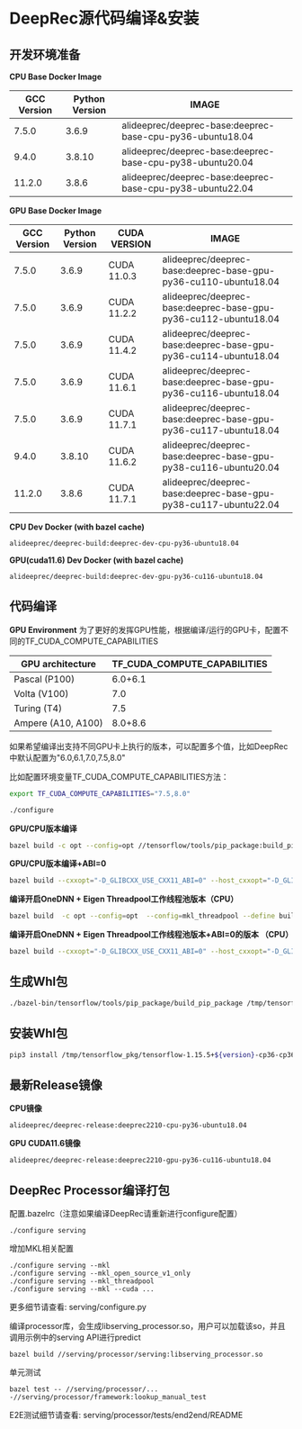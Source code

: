 # DeepRec源代码编译&安装

## 开发环境准备

**CPU Base Docker Image**

| GCC Version | Python Version |                           IMAGE                           |
| ----------- | -------------- | --------------------------------------------------------- |
|   7.5.0     |    3.6.9       | alideeprec/deeprec-base:deeprec-base-cpu-py36-ubuntu18.04 |
|   9.4.0     |    3.8.10      | alideeprec/deeprec-base:deeprec-base-cpu-py38-ubuntu20.04 |
|   11.2.0    |    3.8.6       | alideeprec/deeprec-base:deeprec-base-cpu-py38-ubuntu22.04 |


**GPU Base Docker Image**

| GCC Version | Python Version | CUDA VERSION |                           IMAGE                                 |
| ----------- | -------------- | ------------ | --------------------------------------------------------------- |
|    7.5.0    |    3.6.9       | CUDA 11.0.3  | alideeprec/deeprec-base:deeprec-base-gpu-py36-cu110-ubuntu18.04 |
|    7.5.0    |    3.6.9       | CUDA 11.2.2  | alideeprec/deeprec-base:deeprec-base-gpu-py36-cu112-ubuntu18.04 |
|    7.5.0    |    3.6.9       | CUDA 11.4.2  | alideeprec/deeprec-base:deeprec-base-gpu-py36-cu114-ubuntu18.04 |
|    7.5.0    |    3.6.9       | CUDA 11.6.1  | alideeprec/deeprec-base:deeprec-base-gpu-py36-cu116-ubuntu18.04 |
|    7.5.0    |    3.6.9       | CUDA 11.7.1  | alideeprec/deeprec-base:deeprec-base-gpu-py36-cu117-ubuntu18.04 |
|    9.4.0    |    3.8.10      | CUDA 11.6.2  | alideeprec/deeprec-base:deeprec-base-gpu-py38-cu116-ubuntu20.04 |
|    11.2.0   |    3.8.6       | CUDA 11.7.1  | alideeprec/deeprec-base:deeprec-base-gpu-py38-cu117-ubuntu22.04 |

**CPU Dev Docker (with bazel cache)**

```
alideeprec/deeprec-build:deeprec-dev-cpu-py36-ubuntu18.04
```

**GPU(cuda11.6) Dev Docker (with bazel cache)**

```
alideeprec/deeprec-build:deeprec-dev-gpu-py36-cu116-ubuntu18.04
```

## 代码编译

**GPU Environment**
为了更好的发挥GPU性能，根据编译/运行的GPU卡，配置不同的TF_CUDA_COMPUTE_CAPABILITIES

| GPU architecture    | TF_CUDA_COMPUTE_CAPABILITIES |
| ------------------- | ---------------------------- |
| Pascal (P100)       | 6.0+6.1                      |
| Volta (V100)        | 7.0                          |
| Turing (T4)         | 7.5                          |
| Ampere (A10, A100)  | 8.0+8.6                      |

如果希望编译出支持不同GPU卡上执行的版本，可以配置多个值，比如DeepRec中默认配置为"6.0,6.1,7.0,7.5,8.0"

比如配置环境变量TF_CUDA_COMPUTE_CAPABILITIES方法：

```bash
export TF_CUDA_COMPUTE_CAPABILITIES="7.5,8.0"
```

```bash
./configure
```

**GPU/CPU版本编译**

```bash
bazel build -c opt --config=opt //tensorflow/tools/pip_package:build_pip_package
```

**GPU/CPU版本编译+ABI=0**

```bash
bazel build --cxxopt="-D_GLIBCXX_USE_CXX11_ABI=0" --host_cxxopt="-D_GLIBCXX_USE_CXX11_ABI=0" -c opt --config=opt //tensorflow/tools/pip_package:build_pip_package
```

**编译开启OneDNN + Eigen Threadpool工作线程池版本（CPU）**

```bash
bazel build  -c opt --config=opt  --config=mkl_threadpool --define build_with_mkl_dnn_v1_only=true //tensorflow/tools/pip_package:build_pip_package
```

**编译开启OneDNN + Eigen Threadpool工作线程池版本+ABI=0的版本 （CPU）**

```bash
bazel build --cxxopt="-D_GLIBCXX_USE_CXX11_ABI=0" --host_cxxopt="-D_GLIBCXX_USE_CXX11_ABI=0" -c opt --config=opt --config=mkl_threadpool --define build_with_mkl_dnn_v1_only=true //tensorflow/tools/pip_package:build_pip_package
```

## 生成Whl包

```bash
./bazel-bin/tensorflow/tools/pip_package/build_pip_package /tmp/tensorflow_pkg
```

## 安装Whl包

```bash
pip3 install /tmp/tensorflow_pkg/tensorflow-1.15.5+${version}-cp36-cp36m-linux_x86_64.whl
```

## 最新Release镜像

**CPU镜像**

```
alideeprec/deeprec-release:deeprec2210-cpu-py36-ubuntu18.04
```

**GPU CUDA11.6镜像**

```
alideeprec/deeprec-release:deeprec2210-gpu-py36-cu116-ubuntu18.04
```

## DeepRec Processor编译打包

配置.bazelrc（注意如果编译DeepRec请重新进行configure配置）
```
./configure serving
```
增加MKL相关配置
```
./configure serving --mkl
./configure serving --mkl_open_source_v1_only
./configure serving --mkl_threadpool
./configure serving --mkl --cuda ...
```
更多细节请查看: serving/configure.py

编译processor库，会生成libserving_processor.so，用户可以加载该so，并且调用示例中的serving API进行predict
```
bazel build //serving/processor/serving:libserving_processor.so
```
单元测试
```
bazel test -- //serving/processor/... -//serving/processor/framework:lookup_manual_test
```
E2E测试细节请查看: serving/processor/tests/end2end/README
